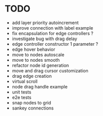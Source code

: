 # TODO

- add layer priority autoincrement
- improve connection with label example
- fix encapsulation for edge controllers ?
- investigate bug with drag delay
- edge controller constructor 1 parameter ?
- edge hover behavior
- move to nodes autoscale
- move to nodes smooth
- refactor node id generation
- move and drag cursor customization
- drag edge creation
- virtual scroll
- node drag handle example
- unit tests
- e2e tests
- snap nodes to grid
- sankey connections
